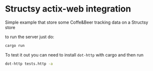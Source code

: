 # Structsy actix-web integration

Simple example that store some Coffe&Beer tracking data on a Structsy store

to run the server just do:
```sh
cargo run 
```

To test it out you can need to install `dot-http` with cargo and then run

```sh
dot-http tests.http -a
```



